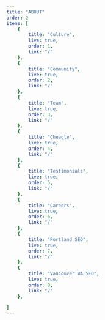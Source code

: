 ```yaml
---
title: "ABOUT"
order: 2
items: [
    {
        title: "Culture",
        live: true,
        order: 1,
        link: "/"
    },
    {
        title: "Community",
        live: true,
        order: 2,
        link: "/"
    },
    {
        title: "Team",
        live: true,
        order: 3,
        link: "/"
    },
    {
        title: "Cheagle",
        live: true,
        order: 4,
        link: "/"
    },
    {
        title: "Testimonials",
        live: true,
        order: 5,
        link: "/"
    },
    {
        title: "Careers",
        live: true,
        order: 6,
        link: "/"
    },
    {
        title: "Portland SEO",
        live: true,
        order: 7,
        link: "/"
    },
    {
        title: "Vancouver WA SEO",
        live: true,
        order: 8,
        link: "/"
    },

]
---
```

